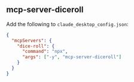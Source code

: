 ## mcp-server-diceroll

Add the following to `claude_desktop_config.json`:

```json
{
  "mcpServers": {
    "dice-roll": {
      "command": "npx",
      "args": ["-y", "mcp-server-diceroll"]
    }
  }
}
```